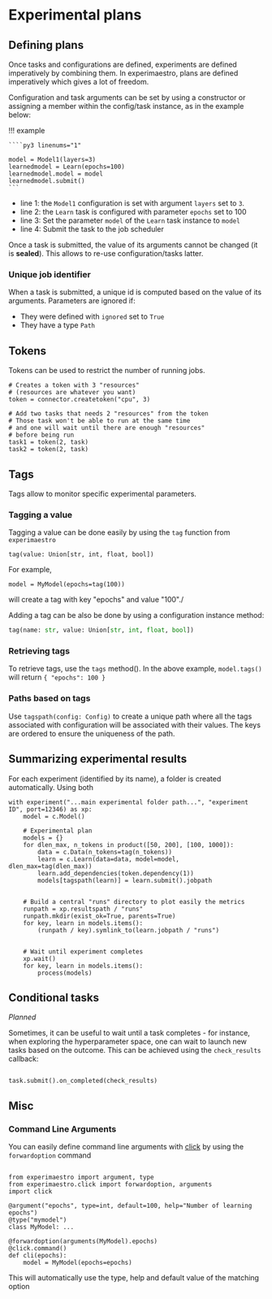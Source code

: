 # Experimental plans

## Defining plans

Once tasks and configurations are defined, experiments are defined imperatively by combining them.
In experimaestro, plans are defined imperatively which gives a lot of freedom.

Configuration and task arguments can be set by using a constructor or assigning a member within
the config/task instance, as in the example below:

!!! example

    ````py3 linenums="1"

    model = Model1(layers=3)
    learnedmodel = Learn(epochs=100)
    learnedmodel.model = model
    learnedmodel.submit()
    ```

- line 1: the `Model1` configuration is set with argument `layers` set to `3`.
- line 2: the `Learn` task is configured with parameter `epochs` set to 100
- line 3: Set the parameter `model` of the `Learn` task instance to `model`
- line 4: Submit the task to the job scheduler

Once a task is submitted, the value of its arguments cannot be changed (it is **sealed**).
This allows to re-use configuration/tasks latter.

### Unique job identifier

When a task is submitted, a unique id is computed based on the value of its arguments.
Parameters are ignored if:

- They were defined with `ignored` set to `True`
- They have a type `Path`

## Tokens

Tokens can be used to restrict the number of running jobs.

```py3
# Creates a token with 3 "resources"
# (resources are whatever you want)
token = connector.createtoken("cpu", 3)

# Add two tasks that needs 2 "resources" from the token
# Those task won't be able to run at the same time
# and one will wait until there are enough "resources"
# before being run
task1 = token(2, task)
task2 = token(2, task)
```

## Tags

Tags allow to monitor specific experimental parameters.

### Tagging a value

Tagging a value can be done easily by using the `tag` function from `experimaestro`

```py3
tag(value: Union[str, int, float, bool])
````

For example,

```py3
model = MyModel(epochs=tag(100))
```

will create a tag with key "epochs" and value "100"./

Adding a tag can be also be done by using a configuration instance method:

```python
tag(name: str, value: Union[str, int, float, bool])
```

### Retrieving tags

To retrieve tags, use the `tags` method().
In the above example, `model.tags()` will return `{ "epochs": 100 }`

### Paths based on tags

Use `tagspath(config: Config)` to create a unique path where
all the tags associated with configuration will be associated with
their values. The keys are ordered to ensure the uniqueness of the path.

## Summarizing experimental results

For each experiment (identified by its name), a folder is created automatically. Using both

```py3
with experiment("...main experimental folder path...", "experiment ID", port=12346) as xp:
    model = c.Model()

    # Experimental plan
    models = {}
    for dlen_max, n_tokens in product([50, 200], [100, 1000]):
        data = c.Data(n_tokens=tag(n_tokens))
        learn = c.Learn(data=data, model=model, dlen_max=tag(dlen_max))
        learn.add_dependencies(token.dependency(1))
        models[tagspath(learn)] = learn.submit().jobpath


    # Build a central "runs" directory to plot easily the metrics
    runpath = xp.resultspath / "runs"
    runpath.mkdir(exist_ok=True, parents=True)
    for key, learn in models.items():
        (runpath / key).symlink_to(learn.jobpath / "runs")


    # Wait until experiment completes
    xp.wait()
    for key, learn in models.items():
        process(models)

```

## Conditional tasks

_Planned_

Sometimes, it can be useful to wait until a task completes - for instance, when exploring the hyperparameter
space, one can wait to launch new tasks based on the outcome. This can be achieved using the `check_results` callback:

```py3

task.submit().on_completed(check_results)
```

## Misc

### Command Line Arguments

You can easily define command line arguments with [click](https://click.palletsprojects.com)
by using the `forwardoption` command

```py3

from experimaestro import argument, type
from experimaestro.click import forwardoption, arguments
import click

@argument("epochs", type=int, default=100, help="Number of learning epochs")
@type("mymodel")
class MyModel: ...

@forwardoption(arguments(MyModel).epochs)
@click.command()
def cli(epochs):
    model = MyModel(epochs=epochs)
```

This will automatically use the type, help and default value of the matching option
